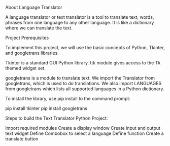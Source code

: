 About Language Translator

A language translator or text translator is a tool to translate text, words, phrases from one language to any other language. It is like a dictionary where we can translate the text.

Project Prerequisites

To implement this project, we will use the basic concepts of Python, Tkinter, and googletrans libraries.

Tkinter is a standard GUI Python library. ttk module gives access to the Tk themed widget set.

googletrans is a module to translate text. We import the Translator from googletrans, which is used to do translations. We also import LANGUAGES from googletrans which lists all supported languages in a Python dictionary.

To install the library, use pip install to the command prompt:

pip install tkinter pip install googletrans

Steps to build the Text Translator Python Project:

Import required modules Create a display window Create input and output text widget Define Combobox to select a language Define function Create a translate button
